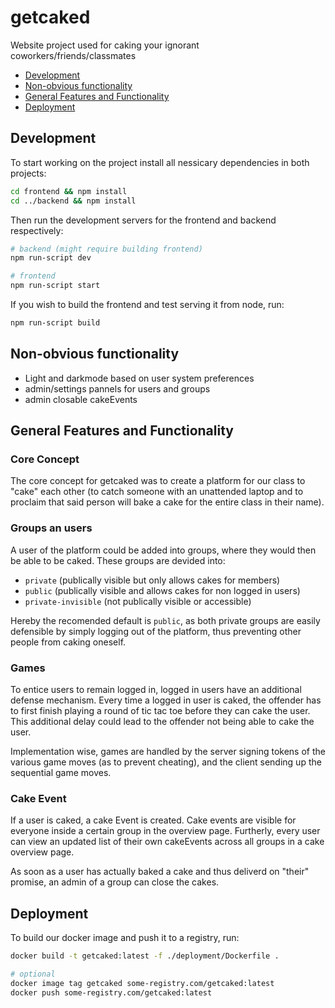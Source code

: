 # getcaked
Website project used for caking your ignorant coworkers/friends/classmates

- [Development](#Development)
- [Non-obvious functionality](#non-obvious-functionality)
- [General Features and Functionality](#general-features-and-functionality)
- [Deployment](#Deployment)

## Development

To start working on the project install all nessicary dependencies in both projects:

```bash
cd frontend && npm install
cd ../backend && npm install
```

Then run the development servers for the frontend and backend respectively:

```bash
# backend (might require building frontend)
npm run-script dev

# frontend
npm run-script start
```

If you wish to build the frontend and test serving it from node, run:
```bash
npm run-script build
```

## Non-obvious functionality
- Light and darkmode based on user system preferences
- admin/settings pannels for users and groups
- admin closable cakeEvents

## General Features and Functionality

### Core Concept
The core concept for getcaked was to create a platform for our class to "cake" each other (to catch someone with an unattended laptop and to proclaim that said person will bake a cake for the entire class in their name).


### Groups an users
A user of the platform could be added into groups, where they would then be able to be caked.
These groups are devided into: 
- `private` (publically visible but only allows cakes for members)
- `public` (publically visible and allows cakes for non logged in users)
- `private-invisible` (not publically visible or accessible)

Hereby the recomended default is `public`, as both private groups are easily defensible by simply logging out of the platform, thus preventing other people from caking oneself.

### Games
To entice users to remain logged in, logged in users have an additional defense mechanism.
Every time a logged in user is caked, the offender has to first finish playing a round of tic tac toe before they can cake the user.
This additional delay could lead to the offender not being able to cake the user.

Implementation wise, games are handled by the server signing tokens of the various game moves (as to prevent cheating), and the client sending up the sequential game moves.

### Cake Event
If a user is caked, a cake Event is created.
Cake events are visible for everyone inside a certain group in the overview page.
Furtherly, every user can view an updated list of their own cakeEvents across all groups in a cake overview page.

As soon as a user has actually baked a cake and thus deliverd on "their" promise, an admin of a group can close the cakes.

## Deployment

To build our docker image and push it to a registry, run:

```bash
docker build -t getcaked:latest -f ./deployment/Dockerfile .

# optional
docker image tag getcaked some-registry.com/getcaked:latest
docker push some-registry.com/getcaked:latest
```
